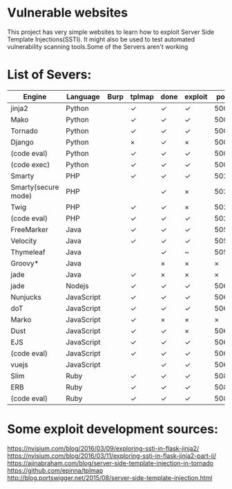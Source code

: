 
# Vulnerable websites
This project has very simple websites to learn how to exploit Server Side Template Injections(SSTI). It might also be used to test automated vulnerability scanning tools.Some of the Servers aren't working




# List of Severs:

| Engine              | Language   | Burp       | tplmap | done | exploit | port | tags                    |
| ---                 | ---        | ---        | ---    | ---  | ---    | ---  | ---                     | 
| jinja2              | Python     |            | ✓      | ✓    | ✓      | 5000 | {{%s}}                  |       
| Mako                | Python     |            | ✓      | ✓    | ✓      | 5001 | ${%s}                   |        
| Tornado             | Python     |            | ✓      | ✓    | ✓      | 5002 | {{%s}}                  |        
| Django              | Python     |            | ×      | ✓    | ×      | 5003 | {{ }}                   |        
| (code eval)         | Python     |            | ✓      | ✓    | ✓      | 5004 | na                      |        
| (code exec)         | Python     |            | ✓      | ✓    | ✓      | 5005 | na                      |       
| Smarty              | PHP        |            | ✓      | ✓    | ✓      | 5020 | {%s}                    |       
| Smarty(secure mode) | PHP        |            |        | ✓    | ×      | 5021 | {%s}                    |        
| Twig                | PHP        |            | ✓      | ✓    | ×      | 5022 | {{%s}}                  |       
| (code eval)         | PHP        |            | ✓      | ✓    | ✓      | 5023 | na                      |        
| FreeMarker          | Java       |            | ✓      | ✓    | ✓      | 5051 | <#%s > ${%s}            |        
| Velocity            | Java       |            | ✓      | ✓    | ✓      | 5052 | #set($x=1+1)${x}        |        
| Thymeleaf           | Java       |            |        | ✓    | ~      | 5053 | <p th:text="${%s}"></p> |      
| Groovy*             | Java       |            |        | ×    | ×      | ×    | ×                       |     
| jade                | Java       |            | ✓      | ×    | ×      | ×    | ×                       |     
| jade                | Nodejs     |            | ✓      | ✓    | ✓      | 5061 | #{%s}                   |     
| Nunjucks            | JavaScript |            | ✓      | ✓    | ✓      | 5062 | {{%s}}                  |      
| doT                 | JavaScript |            | ✓      | ✓    | ✓      | 5063 | {{=%s}}                 |    
| Marko               | JavaScript |            | ✓      | ×    | ×      | ×    | ×                       |    
| Dust                | JavaScript |            | ✓      | ✓    | ×      | 5065 | {#%s}or{%s}or{@%s}      |  
| EJS                 | JavaScript |            | ✓      | ✓    | ✓      | 5066 | <%= %>                  | 
| (code eval)         | JavaScript |            | ✓      | ✓    | ✓      | 5067 | na                      | 
| vuejs               | JavaScript |            |        | ✓    | ✓      | 5068 | {{%s}}                  | 
| Slim                | Ruby       |            | ✓      | ✓    | ✓      | 5080 | #{%s}                   | 
| ERB                 | Ruby       |            | ✓      | ✓    | ✓      | 5081 | <%=%s%>                 | 
| (code eval)         | Ruby       |            | ✓      | ✓    | ✓      | 5082 | na                      |   


# Some exploit development sources:
https://nvisium.com/blog/2016/03/09/exploring-ssti-in-flask-jinja2/
https://nvisium.com/blog/2016/03/11/exploring-ssti-in-flask-jinja2-part-ii/
https://ajinabraham.com/blog/server-side-template-injection-in-tornado
https://github.com/epinna/tplmap
http://blog.portswigger.net/2015/08/server-side-template-injection.html

